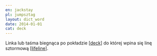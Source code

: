 ```yaml
---
en: jackstay
pl: jumpsztag
layout: dict_word
date: 2014-01-01
cat: deck
---
```


Linka lub taśma biegnąca po pokładzie [[deck](/dict/deck.html)] 
do której wpina się linę sztormową [[lifeline](/dict/lifeline.html)].